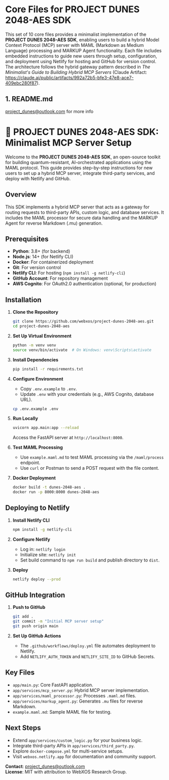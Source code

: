 # Core Files for PROJECT DUNES 2048-AES SDK

This set of 10 core files provides a minimalist implementation of the **PROJECT DUNES 2048-AES SDK**, enabling users to build a hybrid Model Context Protocol (MCP) server with MAML (Markdown as Medium Language) processing and MARKUP Agent functionality. Each file includes embedded instructions to guide new users through setup, configuration, and deployment using Netlify for hosting and GitHub for version control. The architecture follows the hybrid gateway pattern described in *The Minimalist's Guide to Building Hybrid MCP Servers* (Claude Artifact: https://claude.ai/public/artifacts/992a72b5-bfe3-47e8-ace7-409ebc280f87).

## 1. README.md
<xaiArtifact artifact_id="6cf8ce39-8028-4c5e-a4da-01b881e5fe5e" artifact_version_id="d0c3a848-df65-4d67-be20-4397dac08d75" title="README.md" contentType="text/markdown"> 

project_dunes@outlook.com for more info

# 🐪 PROJECT DUNES 2048-AES SDK: Minimalist MCP Server Setup

Welcome to the **PROJECT DUNES 2048-AES SDK**, an open-source toolkit for building quantum-resistant, AI-orchestrated applications using the MAML protocol. This guide provides step-by-step instructions for new users to set up a hybrid MCP server, integrate third-party services, and deploy with Netlify and GitHub.

## Overview
This SDK implements a hybrid MCP server that acts as a gateway for routing requests to third-party APIs, custom logic, and database services. It includes the MAML processor for secure data handling and the MARKUP Agent for reverse Markdown (.mu) generation.

## Prerequisites
- **Python**: 3.8+ (for backend)
- **Node.js**: 14+ (for Netlify CLI)
- **Docker**: For containerized deployment
- **Git**: For version control
- **Netlify CLI**: For hosting (`npm install -g netlify-cli`)
- **GitHub Account**: For repository management
- **AWS Cognito**: For OAuth2.0 authentication (optional, for production)

## Installation

1. **Clone the Repository**
   ```bash
   git clone https://github.com/webxos/project-dunes-2048-aes.git
   cd project-dunes-2048-aes
   ```

2. **Set Up Virtual Environment**
   ```bash
   python -m venv venv
   source venv/bin/activate  # On Windows: venv\Scripts\activate
   ```

3. **Install Dependencies**
   ```bash
   pip install -r requirements.txt
   ```

4. **Configure Environment**
   - Copy `.env.example` to `.env`.
   - Update `.env` with your credentials (e.g., AWS Cognito, database URL).
   ```bash
   cp .env.example .env
   ```

5. **Run Locally**
   ```bash
   uvicorn app.main:app --reload
   ```
   Access the FastAPI server at `http://localhost:8000`.

6. **Test MAML Processing**
   - Use `example.maml.md` to test MAML processing via the `/maml/process` endpoint.
   - Use `curl` or Postman to send a POST request with the file content.

7. **Docker Deployment**
   ```bash
   docker build -t dunes-2048-aes .
   docker run -p 8000:8000 dunes-2048-aes
   ```

## Deploying to Netlify
1. **Install Netlify CLI**
   ```bash
   npm install -g netlify-cli
   ```

2. **Configure Netlify**
   - Log in: `netlify login`
   - Initialize site: `netlify init`
   - Set build command to `npm run build` and publish directory to `dist`.

3. **Deploy**
   ```bash
   netlify deploy --prod
   ```

## GitHub Integration
1. **Push to GitHub**
   ```bash
   git add .
   git commit -m "Initial MCP server setup"
   git push origin main
   ```

2. **Set Up GitHub Actions**
   - The `.github/workflows/deploy.yml` file automates deployment to Netlify.
   - Add `NETLIFY_AUTH_TOKEN` and `NETLIFY_SITE_ID` to GitHub Secrets.

## Key Files
- `app/main.py`: Core FastAPI application.
- `app/services/mcp_server.py`: Hybrid MCP server implementation.
- `app/services/maml_processor.py`: Processes `.maml.md` files.
- `app/services/markup_agent.py`: Generates `.mu` files for reverse Markdown.
- `example.maml.md`: Sample MAML file for testing.

## Next Steps
- Extend `app/services/custom_logic.py` for your business logic.
- Integrate third-party APIs in `app/services/third_party.py`.
- Explore `docker-compose.yml` for multi-service setups.
- Visit `webxos.netlify.app` for documentation and community support.

**Contact**: project_dunes@outlook.com  
**License**: MIT with attribution to WebXOS Research Group.
